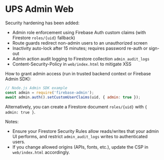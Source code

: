 # UPS Admin Web

Security hardening has been added:

- Admin role enforcement using Firebase Auth custom claims (with Firestore `roles/{uid}` fallback)
- Route guards redirect non-admin users to an unauthorized screen
- Inactivity auto-lock after 15 minutes; requires password re-auth or sign-out
- Admin action audit logging to Firestore collection `admin_audit_logs`
- Content-Security-Policy in `web/index.html` to mitigate XSS

How to grant admin access (run in trusted backend context or Firebase Admin SDK):

```js
// Node.js Admin SDK example
const admin = require('firebase-admin');
await admin.auth().setCustomUserClaims(uid, { admin: true });
```

Alternatively, you can create a Firestore document `roles/{uid}` with `{ admin: true }`.

Notes:
- Ensure your Firestore Security Rules allow reads/writes that your admin UI performs, and restrict `admin_audit_logs` writes to authenticated users.
- If you change allowed origins (APIs, fonts, etc.), update the CSP in `web/index.html` accordingly.
